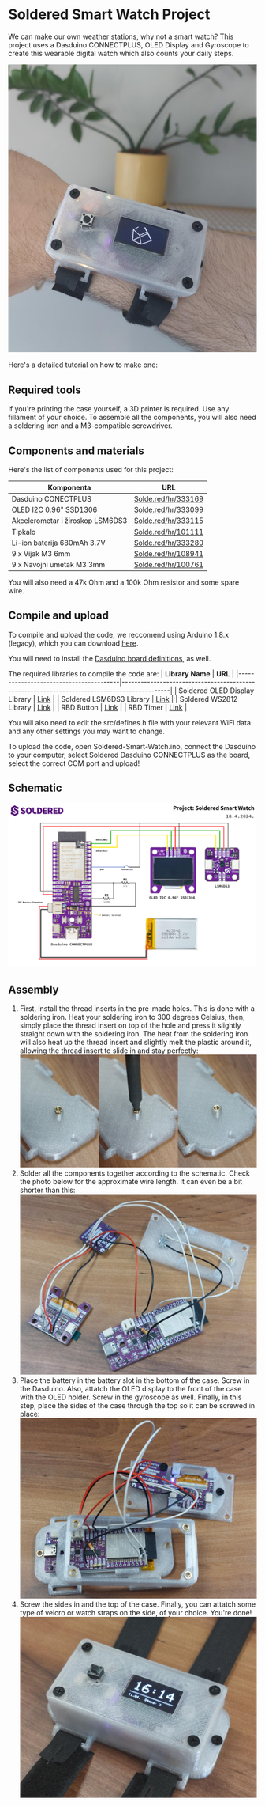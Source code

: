 # Soldered Smart Watch Project

We can make our own weather stations, why not a smart watch? This project uses a Dasduino CONNECTPLUS, OLED Display and Gyroscope to create this wearable digital watch which also counts your daily steps.

![Smartwatch, but a nicer photograph](img/smartwatch2.png)

Here's a detailed tutorial on how to make one:

## Required tools

If you're printing the case yourself, a 3D printer is required. Use any fillament of your choice.
To assemble all the components, you will also need a soldering iron and a M3-compatible screwdriver.

## Components and materials

Here's the list of components used for this project:

| **Komponenta**                   | **URL**                                          |
|----------------------------------|--------------------------------------------------|
| Dasduino CONECTPLUS              | [Solde.red/hr/333169](Solde.red/hr/333169)       |
| OLED I2C 0.96" SSD1306           | [Solde.red/hr/333099](Solde.red/hr/333099)       |
| Akcelerometar i žiroskop LSM6DS3 | [Solde.red/hr/333115](Solde.red/hr/333115)       |
| Tipkalo                          | [Solde.red/hr/101111](Solde.red/hr/101111)       |
| Li-ion baterija 680mAh 3.7V      | [Solde.red/hr/333280](Solde.red/hr/333280)       |
| 9 x Vijak M3 6mm                 | [Solde.red/hr/108941](Solde.red/hr/108941)       |
| 9 x Navojni umetak M3 3mm        | [Solde.red/hr/100761](Solde.red/hr/100761)       |

You will also need a 47k Ohm and a 100k Ohm resistor and some spare wire.

## Compile and upload

To compile and upload the code, we reccomend using Arduino 1.8.x (legacy), which you can download [here](https://www.arduino.cc/en/software/OldSoftwareReleases/).

You will need to install the [Dasduino board definitions](https://github.com/SolderedElectronics/Dasduino-Board-Definitions-for-Arduino-IDE), as well.

The required libraries to compile the code are:
| **Library Name**                       | **URL**                                                                                     |
|----------------------------------------|---------------------------------------------------------------------------------------------|
| Soldered OLED Display Library          | [Link](https://github.com/SolderedElectronics/Soldered-OLED-Display-Arduino-Library)        |
| Soldered LSM6DS3 Library               | [Link](https://github.com/SolderedElectronics/Soldered-LSM6DS3-Arduino-Library)             |
| Soldered WS2812 Library                | [Link](https://github.com/SolderedElectronics/Soldered-WS2812-Smart-Leds-Arduino-Library)   |
| RBD Button                             | [Link](https://github.com/alextaujenis/RBD_Button)                                          |
| RBD Timer                              | [Link](https://github.com/alextaujenis/RBD_Timer)                                           |

You will also need to edit the src/defines.h file with your relevant WiFi data and any other settings you may want to change.

To upload the code, open Soldered-Smart-Watch.ino, connect the Dasduino to your computer, select Soldered Dasduino CONNECTPLUS as the board, select the correct COM port and upload!

## Schematic

![Soldered Smart Watch Schematic](img/schematic.png)

## Assembly

1. First, install the thread inserts in the pre-made holes. This is done with a soldering iron. Heat your soldering iron to 300 degrees Celsius, then, simply place the thread insert on top of the hole and press it slightly straight down with the soldering iron. The heat from the soldering iron will also heat up the thread insert and slightly melt the plastic around it, allowing the thread insert to slide in and stay perfectly:
![Thread Inserts Tutorial](img/thread_inserts.png)
2. Solder all the components together according to the schematic. Check the photo below for the approximate wire length. It can even be a bit shorter than this:
![Wiring](img/wiring.png)
3. Place the battery in the battery slot in the bottom of the case. Screw in the Dasduino. Also, attatch the OLED display to the front of the case with the OLED holder. Screw in the gyroscope as well. Finally, in this step, place the sides of the case through the top so it can be screwed in place:
![Assembly](img/assembly.png)
4. Screw the sides in and the top of the case. Finally, you can attatch some type of velcro or watch straps on the side, of your choice. You're done!
![Smartwatch](img/smartwatch.png)
